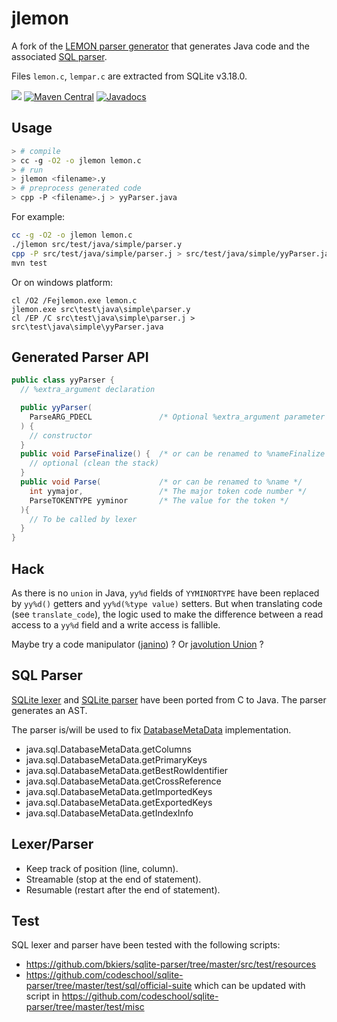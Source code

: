 # jlemon

A fork of the
[LEMON parser generator](https://www.sqlite.org/src/doc/trunk/doc/lemon.html)
that generates Java code and the associated [SQL parser](http://www.sqlite.org/src/artifact?ci=trunk&filename=src/parse.y).

Files `lemon.c`, `lempar.c` are extracted from SQLite v3.18.0.

![](https://github.com/gwenn/jlemon/workflows/Java%20CI/badge.svg)
[![Maven Central](https://img.shields.io/maven-central/v/com.github.gwenn/sqlite-parser.svg?label=Maven%20Central)](https://search.maven.org/search?q=g:%22com.github.gwenn%22%20AND%20a:%22sqlite-parser%22)
[![Javadocs](https://www.javadoc.io/badge/com.github.gwenn/sqlite-parser.svg)](https://www.javadoc.io/doc/com.github.gwenn/sqlite-parser)

## Usage

```bash
> # compile
> cc -g -O2 -o jlemon lemon.c
> # run
> jlemon <filename>.y
> # preprocess generated code
> cpp -P <filename>.j > yyParser.java
```

For example:
```bash
cc -g -O2 -o jlemon lemon.c
./jlemon src/test/java/simple/parser.y
cpp -P src/test/java/simple/parser.j > src/test/java/simple/yyParser.java
mvn test
```
Or on windows platform:
```
cl /O2 /Fejlemon.exe lemon.c
jlemon.exe src\test\java\simple\parser.y
cl /EP /C src\test\java\simple\parser.j > src\test\java\simple\yyParser.java
```

## Generated Parser API

```java
public class yyParser {
  // %extra_argument declaration

  public yyParser(
    ParseARG_PDECL               /* Optional %extra_argument parameter */
  ) {
    // constructor
  }
  public void ParseFinalize() {  /* or can be renamed to %nameFinalize */
    // optional (clean the stack)
  }
  public void Parse(             /* or can be renamed to %name */
    int yymajor,                 /* The major token code number */
    ParseTOKENTYPE yyminor       /* The value for the token */
  ){
    // To be called by lexer
  }
}
```

## Hack

As there is no `union` in Java, `yy%d` fields of `YYMINORTYPE` have been replaced by `yy%d()` getters and `yy%d(%type value)` setters.
But when translating code (see `translate_code`), the logic used to make the difference between a read access to a `yy%d` field and a write access is fallible.

Maybe try a code manipulator ([janino](http://janino-compiler.github.io/janino/#janino-as-a-code-manipulator)) ?
Or [javolution Union](http://javolution.org/apidocs/javolution/io/Union.html) ?

## SQL Parser

[SQLite lexer](http://www.sqlite.org/src/artifact?ci=trunk&filename=src/tokenize.c) and [SQLite parser](http://www.sqlite.org/src/artifact?ci=trunk&filename=src/parse.y) have been ported from C to Java.
The parser generates an AST.

The parser is/will be used to fix [DatabaseMetaData](https://github.com/gwenn/sqlite-jna/blob/master/src/main/java/org/sqlite/driver/DbMeta.java) implementation.

 * java.sql.DatabaseMetaData.getColumns
 * java.sql.DatabaseMetaData.getPrimaryKeys
 * java.sql.DatabaseMetaData.getBestRowIdentifier
 * java.sql.DatabaseMetaData.getCrossReference
 * java.sql.DatabaseMetaData.getImportedKeys
 * java.sql.DatabaseMetaData.getExportedKeys
 * java.sql.DatabaseMetaData.getIndexInfo

## Lexer/Parser

  - Keep track of position (line, column).
  - Streamable (stop at the end of statement).
  - Resumable (restart after the end of statement).

## Test

SQL lexer and parser have been tested with the following scripts:

 * https://github.com/bkiers/sqlite-parser/tree/master/src/test/resources
 * https://github.com/codeschool/sqlite-parser/tree/master/test/sql/official-suite which can be updated with script in https://github.com/codeschool/sqlite-parser/tree/master/test/misc
